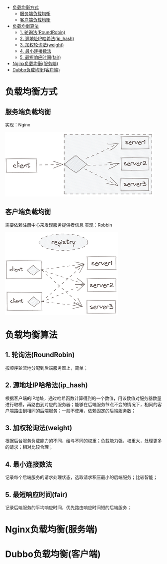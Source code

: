 - [负载均衡方式](#负载均衡方式)
  - [服务端负载均衡](#服务端负载均衡)
  - [客户端负载均衡](#客户端负载均衡)
- [负载均衡算法](#负载均衡算法)
  - [1. 轮询法(RoundRobin)](#1-轮询法roundrobin)
  - [2. 源地址IP哈希法(ip\_hash)](#2-源地址ip哈希法ip_hash)
  - [3. 加权轮询法(weight)](#3-加权轮询法weight)
  - [4. 最小连接数法](#4-最小连接数法)
  - [5. 最短响应时间(fair)](#5-最短响应时间fair)
- [Nginx负载均衡(服务端)](#nginx负载均衡服务端)
- [Dubbo负载均衡(客户端)](#dubbo负载均衡客户端)

# 负载均衡方式

## 服务端负载均衡

实现：Nginx

![](../images/20230422014026.png)

## 客户端负载均衡
需要依赖注册中心来发现服务提供者信息
实现：Robbin

![](../images/20230422014045.png)

# 负载均衡算法

## 1. 轮询法(RoundRobin)

按顺序轮流地分配到后端服务器上，简单；

## 2. 源地址IP哈希法(ip_hash)

根据客户端的IP地址，通过哈希函数计算得到的一个数值，用该数值对服务器数量进行取模，再路由到对应的服务器；能够在后端服务节点不变的情况下，相同的客户端路由到相同的后端服务；一般不使用，依赖固定的后端服务数；

## 3. 加权轮询法(weight)

根据后台服务负载能力的不同，给与不同的权重；负载能力强，权重大，处理更多的请求；相对比较合理；


## 4. 最小连接数法
记录每个后端服务的请求处理状态，选取请求积压最小的后端服务；比较智能；

## 5. 最短响应时间(fair)
记录后端服务的平均响应时间，优先路由响应时间短的后端服务；

# Nginx负载均衡(服务端)


# Dubbo负载均衡(客户端)